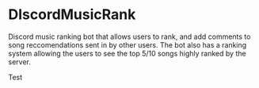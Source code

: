 # DIscordMusicRank
Discord music ranking bot that allows users to rank, and add comments to song reccomendations sent in by other users. The bot also has a ranking system allowing the users to see the top 5/10 songs highly ranked by the server.

Test